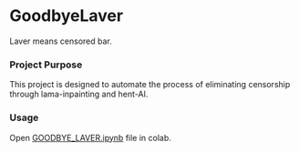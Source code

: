 # GoodbyeLaver
Laver means censored bar.

### Project Purpose
This project is designed to automate the process of eliminating censorship through lama-inpainting and hent-AI.

### Usage
Open [GOODBYE_LAVER.ipynb](https://colab.research.google.com/drive/1MJ6w3nCzVfAX2bwEdxkPfgzQgAa12oFu?usp=sharing) file in colab.